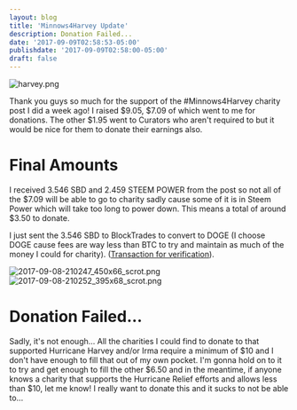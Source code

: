 ```yaml
---
layout: blog
title: 'Minnows4Harvey Update'
description: Donation Failed...
date: '2017-09-09T02:58:53-05:00'
publishdate: '2017-09-09T02:58:00-05:00'
draft: false
---
```

![harvey.png](https://steemitimages.com/DQmeuEfgZ1WKrt24w69Ao98veeMaz4feQEiCMXQ7HUsPsnx/harvey.png)

Thank you guys so much for the support of the #Minnows4Harvey charity post I did a week ago! I raised $9.05, $7.09 of which went to me for donations. The other $1.95 went to Curators who aren't required to but it would be nice for them to donate their earnings also.

# Final Amounts

I received 3.546 SBD and 2.459 STEEM POWER from the post so not all of the $7.09 will be able to go to charity sadly cause some of it is in Steem Power which will take too long to power down. This means a total of around $3.50 to donate.

I just sent the 3.546 SBD to BlockTrades to convert to DOGE (I choose DOGE cause fees are way less than BTC to try and maintain as much of the money I could for charity). ([Transaction for verification](https://dogechain.info/tx/a09727b23e58260387654268e38723ef07cffa50b4913446a4581bff949704b8)).

![2017-09-08-210247_450x66_scrot.png](https://steemitimages.com/DQmUb71myLMPNYUK3zJRpzxRYLzwMu5SaEBLXSchsaexXnw/2017-09-08-210247_450x66_scrot.png)
![2017-09-08-210252_395x68_scrot.png](https://steemitimages.com/DQmcFrnNynKGmmQisfXUidm7cNFAbi4kGHdTru9zTBPxGuM/2017-09-08-210252_395x68_scrot.png)

# Donation Failed...

Sadly, it's not enough... All the charities I could find to donate to that supported Hurricane Harvey and/or Irma require a minimum of $10 and I don't have enough to fill that out of my own pocket. I'm gonna hold on to it to try and get enough to fill the other $6.50 and in the meantime, if anyone knows a charity that supports the Hurricane Relief efforts and allows less than $10, let me know! I really want to donate this and it sucks to not be able to...
